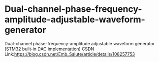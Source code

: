 # Dual-channel-phase-frequency-amplitude-adjustable-waveform-generator
Dual-channel phase-frequency-amplitude adjustable waveform generator (STM32 built-in DAC implementation)
CSDN Link:https://blog.csdn.net/Emb_Salute/article/details/108257753 
